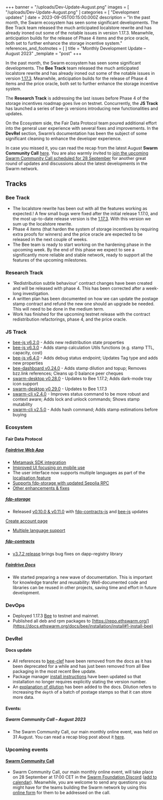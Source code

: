 +++
banner = "/uploads/Dev-Update-August.png"
images = [ "/uploads/Dev-Update-August.png" ]
categories = [ "Development updates" ]
date = 2023-09-05T00:15:00.000Z
description = "In the past month, the Swarm ecosystem has seen some significant developments. The Bee Track team released the much anticipated localstore rewrite and has already ironed out some of the notable issues in version 1.17.3. Meanwhile, anticipation builds for the release of Phase 4 items and the price oracle, both set to further enhance the storage incentive system."
references_and_footnotes = [ ]
title = "Monthly Development Update – August 2023"
_template = "post"
+++

In the past month, the Swarm ecosystem has seen some significant developments. The **Bee Track** team released the much anticipated localstore rewrite and has already ironed out some of the notable issues in version [1.17.3](https://github.com/ethersphere/bee/releases/tag/v1.17.3). Meanwhile, anticipation builds for the release of Phase 4 items and the price oracle, both set to further enhance the storage incentive system.

The **Research Track** is addressing the last issues before Phase 4 of the storage incentives roadmap goes live on testnet. Concurrently, the **JS Track** has launched a series of bee-js versions introducing new functionalities and updates.

On the Ecosystem side, the Fair Data Protocol team poured additional effort into the general user experience with several fixes and improvements. In the **DevRel** section, Swarm’s documentation has been the subject of some significant cleaning to enhance the developer experience.

In case you missed it, you can read the recap from the latest August **Swarm Community Call** [here](https://blog.ethswarm.org/foundation/2023/swarm-community-call-31-august-recap/). You are also warmly invited to [join the upcoming Swarm Community Call scheduled for 28 September](https://www.addevent.com/event/Yb18513288) for another great round of updates and discussions about the latest developments in the Swarm network.

## Tracks

### Bee Track

- The localstore rewrite has been out with all the features working as expected.! A few small bugs were fixed after the initial release 1.17.0, and the most up-to-date release version is the [1.17.3](https://github.com/ethersphere/bee/releases/tag/v1.17.3). With this version we sum up the localstore rewrite.
- Phase 4 items (that harden the system of storage incentives by requiring extra proofs for winners) and the price oracle are expected to be released in the next couple of weeks.
- The Bee team is ready to start working on the hardening phase in the upcoming week. By the end of this phase we expect to see a significantly more reliable and stable network, ready to support all the features of the upcoming milestones.

### Research Track

- 'Redistribution subtle behaviour' contract changes have been created and will be released with phase 4. This has been corrected after a week-long investigation.
- A written plan has been documented on how we can update the postage stamp contract and refund the new one should an upgrade be needed. This will need to be done in the medium term.
- Work has finished for the upcoming testnet release with the contract redistribution refactorings, phase 4, and the price oracle.

### JS Track

- [bee-js v6.2.0](https://github.com/ethersphere/bee-js/releases/tag/v6.2.0) - Adds new redistribution state properties
- [bee-js v6.3.0](https://github.com/ethersphere/bee-js/releases/tag/v6.3.0) - Adds stamp calculation Utils functions (e.g. stamp TTL, capacity, cost)
- [bee-js v6.4.0](https://github.com/ethersphere/bee-js/releases/tag/v6.4.0) - Adds debug status endpoint; Updates Tag type and adds new properties
- [bee-dashboard v0.24.0](https://github.com/ethersphere/bee-dashboard/releases/tag/v0.24.0) - Adds stamp dilution and topup; Removes bzz.link references; Cleans up 0 balance peer cheques
- [swarm-desktop v0.28.0](https://github.com/ethersphere/swarm-desktop/releases/tag/v0.28.0) - Updates to Bee 1.17.2; Adds dark-mode tray icon support
- [swarm-desktop v0.29.0](https://github.com/ethersphere/swarm-desktop/releases/tag/v0.29.0) - Updates to Bee 1.17.3
- [swarm-cli v2.4.0](https://github.com/ethersphere/swarm-cli/releases/tag/v2.4.0) - Improves status command to be more robust and context aware; Adds lock and unlock commands; Shows stamp mutability
- [swarm-cli v2.5.0](https://github.com/ethersphere/swarm-cli/releases/tag/v2.5.0) - Adds hash command; Adds stamp estimations before buying

### Ecosystem

#### Fair Data Protocol

##### [Fairdrive Web App](https://app.fairdrive.fairdatasociety.org/)

- [Metamask SDK integration](https://github.com/fairDataSociety/fairdrive-theapp/pull/443)
- [Improved UI focusing on mobile use](https://github.com/fairDataSociety/fairdrive-theapp/pull/408)
- The user interface now supports multiple languages as part of the [localisation feature](https://github.com/fairDataSociety/fairdrive-theapp/pull/437)
- [Supports fdp-storage with updated Sepolia RPC](https://github.com/fairDataSociety/fairdrive-theapp/pull/438)
- [Other enhancements & fixes](https://github.com/fairDataSociety/fairdrive-theapp/issues?q=is%3Aissue+is%3Aclosed+closed%3A2023-08-01..2023-08-31+)

##### [fdp-storage](https://github.com/fairDataSociety/fdp-storage/)

- Released [v0.10.0 & v0.11.0](https://github.com/fairDataSociety/fdp-storage/releases) with [fdp-contracts-js](https://github.com/fairDataSociety/fdp-storage/issues/251) and [bee-js](https://github.com/fairDataSociety/fdp-storage/pull/253) updates

[Create account page](https://github.com/fairDataSociety/fdp-create-account/)

- [Multiple language support](https://github.com/fairDataSociety/fdp-create-account/issues/282)

##### [fdp-contracts](https://github.com/fairDataSociety/fdp-contracts/)

- [v3.7.2 release](https://github.com/fairDataSociety/fdp-contracts/releases) brings bug fixes on dapp-registry library

##### [Fairdrive Docs](https://github.com/fairDataSociety/fairdrive-theapp/tree/development/docs)

- We started preparing a new wave of documentation. This is important for knowledge transfer and reusability: Well-documented code and libraries can be reused in other projects, saving time and effort in future development.

### DevOps

- Deployed 1.17.3 [Bee](https://github.com/ethersphere/bee) to testnet and mainnet.
- Published all deb and rpm packages to [https://repo.ethswarm.org/](https://docs.ethswarm.org/docs/bee/installation/install#1-install-bee)

### DevRel

#### Docs update

- All references to [bee-clef](https://github.com/ethersphere/bee-clef) have been removed from the docs as it has been deprecated for a while and has just been removed from all Bee packaging in the most recent Bee update.
- Package manager [install instructions](https://docs.ethswarm.org/docs/bee/installation/install#package-manager-install) have been updated so that installation no longer requires explicitly stating the version number.
- An [explanation of dilution](https://docs.ethswarm.org/docs/develop/access-the-swarm/keep-your-data-alive#dilute-your-batch) has been added to the docs. Dilution refers to increasing the `depth` of a batch of postage stamps so that it can store more data.

#### Events:

##### Swarm Community Call – August 2023

- The Swarm Community Call, our main monthly online event, was held on 31 August. You can read a recap blog post about it [here](https://blog.ethswarm.org/foundation/2023/swarm-community-call-31-august-recap/).

### **Upcoming events**

#### **[Swarm Community Call](https://www.addevent.com/event/tf17853994)**

- Swarm Community Call, our main monthly online event, will take place on 28 September at 17:00 CET in the [Swarm Foundation Discord](https://discord.gg/PHqsVNSJ?event=1126056886773489675) ([add to calendar](https://www.addevent.com/event/Yb18513288)). Meanwhile, you are welcome to send any questions you might have for the teams building the Swarm network by using this [online form](https://airtable.com/shrBRyrMkXFsJvLS3) for them to be addressed on the call.
